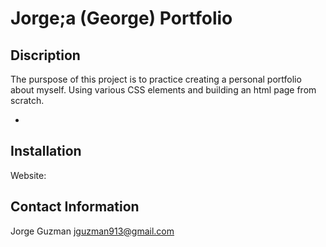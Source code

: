 # Jorge;a (George) Portfolio

## Discription

The purspose of this project is to practice creating a personal portfolio about myself. Using various CSS elements and building an html page from scratch.


* 

## Installation


Website:



## Contact Information

Jorge Guzman
jguzman913@gmail.com
